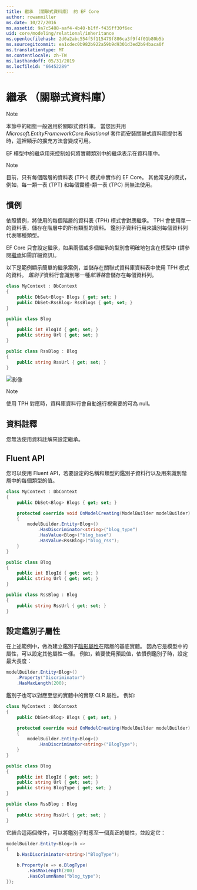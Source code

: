 ```yaml
---
title: 繼承 （關聯式資料庫） 的 EF Core
author: rowanmiller
ms.date: 10/27/2016
ms.assetid: 9a7c5488-aaf4-4b40-b1ff-f435ff30f6ec
uid: core/modeling/relational/inheritance
ms.openlocfilehash: 2d0a2abc554f5f115479f886ca3f9f4f01b80b5b
ms.sourcegitcommit: ea1cdec0b982b922a59b9d9301d3ed2b94baca0f
ms.translationtype: MT
ms.contentlocale: zh-TW
ms.lasthandoff: 05/31/2019
ms.locfileid: "66452289"
---
```

# <a name="inheritance-relational-database"></a>繼承 （關聯式資料庫）

> [!NOTE]  
> 本節中的組態一般適用於關聯式資料庫。 當您因共用 *Microsoft.EntityFrameworkCore.Relational* 套件而安裝關聯式資料庫提供者時，這裡顯示的擴充方法會變成可用。

EF 模型中的繼承用來控制如何將實體類別中的繼承表示在資料庫中。

> [!NOTE]  
> 目前，只有每個階層的資料表 (TPH) 模式中實作的 EF Core。 其他常見的模式，例如，每一類一表 (TPT) 和每個實體-類一表 (TPC) 尚無法使用。

## <a name="conventions"></a>慣例

依照慣例，將使用的每個階層的資料表 (TPH) 模式會對應繼承。 TPH 會使用單一的資料表，儲存在階層中的所有類型的資料。 鑑別子資料行用來識別每個資料列代表哪種類型。

EF Core 只會設定繼承，如果兩個或多個繼承的型別會明確地包含在模型中 (請參閱[繼承](../inheritance.md)如需詳細資訊)。

以下是範例顯示簡單的繼承案例，並儲存在關聯式資料庫資料表中使用 TPH 模式的資料。 *鑑別子*資料行會識別哪一種*部落格*會儲存在每個資料列。

<!-- [!code-csharp[Main](samples/core/relational/Modeling/Conventions/Samples/InheritanceDbSets.cs)] -->
``` csharp
class MyContext : DbContext
{
    public DbSet<Blog> Blogs { get; set; }
    public DbSet<RssBlog> RssBlogs { get; set; }
}

public class Blog
{
    public int BlogId { get; set; }
    public string Url { get; set; }
}

public class RssBlog : Blog
{
    public string RssUrl { get; set; }
}
```

![影像](_static/inheritance-tph-data.png)

>[!NOTE]
> 使用 TPH 對應時，資料庫資料行會自動進行視需要的可為 null。

## <a name="data-annotations"></a>資料註釋

您無法使用資料註解來設定繼承。

## <a name="fluent-api"></a>Fluent API

您可以使用 Fluent API，若要設定的名稱和類型的鑑別子資料行以及用來識別階層中的每個類型的值。

<!-- [!code-csharp[Main](samples/core/relational/Modeling/FluentAPI/Samples/InheritanceTPHDiscriminator.cs?highlight=7,8,9,10)] -->
``` csharp
class MyContext : DbContext
{
    public DbSet<Blog> Blogs { get; set; }

    protected override void OnModelCreating(ModelBuilder modelBuilder)
    {
        modelBuilder.Entity<Blog>()
            .HasDiscriminator<string>("blog_type")
            .HasValue<Blog>("blog_base")
            .HasValue<RssBlog>("blog_rss");
    }
}

public class Blog
{
    public int BlogId { get; set; }
    public string Url { get; set; }
}

public class RssBlog : Blog
{
    public string RssUrl { get; set; }
}
```

## <a name="configuring-the-discriminator-property"></a>設定鑑別子屬性

在上述範例中，做為建立鑑別子[陰影屬性](xref:core/modeling/shadow-properties)在階層的基底實體。 因為它是模型中的屬性，可以設定其他屬性一樣。 例如，若要使用預設值，依慣例鑑別子時，設定最大長度：

```C#
modelBuilder.Entity<Blog>()
    .Property("Discriminator")
    .HasMaxLength(200);
```

鑑別子也可以對應至您的實體中的實際 CLR 屬性。 例如:
```C#
class MyContext : DbContext
{
    public DbSet<Blog> Blogs { get; set; }

    protected override void OnModelCreating(ModelBuilder modelBuilder)
    {
        modelBuilder.Entity<Blog>()
            .HasDiscriminator<string>("BlogType");
    }
}

public class Blog
{
    public int BlogId { get; set; }
    public string Url { get; set; }
    public string BlogType { get; set; }
}

public class RssBlog : Blog
{
    public string RssUrl { get; set; }
}
```

它結合這兩個條件，可以將鑑別子對應至一個真正的屬性，並設定它：
```C#
modelBuilder.Entity<Blog>(b =>
{
    b.HasDiscriminator<string>("BlogType");

    b.Property(e => e.BlogType)
        .HasMaxLength(200)
        .HasColumnName("blog_type");
});
```
